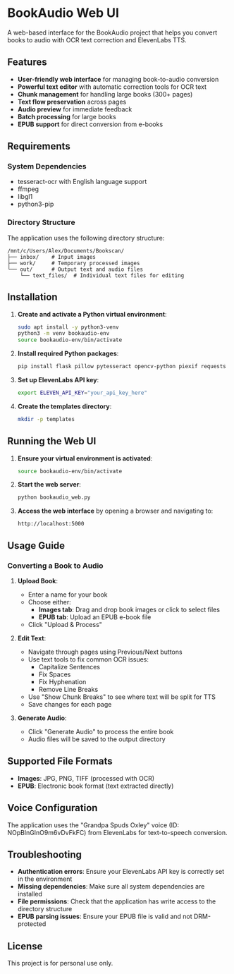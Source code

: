 # BookAudio Web UI

A web-based interface for the BookAudio project that helps you convert books to audio with OCR text correction and ElevenLabs TTS.

## Features

- **User-friendly web interface** for managing book-to-audio conversion
- **Powerful text editor** with automatic correction tools for OCR text
- **Chunk management** for handling large books (300+ pages)
- **Text flow preservation** across pages
- **Audio preview** for immediate feedback
- **Batch processing** for large books
- **EPUB support** for direct conversion from e-books

## Requirements

### System Dependencies
- tesseract-ocr with English language support
- ffmpeg
- libgl1
- python3-pip

### Directory Structure
The application uses the following directory structure:
```
/mnt/c/Users/Alex/Documents/Bookscan/
├── inbox/    # Input images
├── work/     # Temporary processed images
└── out/      # Output text and audio files
    └── text_files/  # Individual text files for editing
```

## Installation

1. **Create and activate a Python virtual environment**:
   ```bash
   sudo apt install -y python3-venv
   python3 -m venv bookaudio-env
   source bookaudio-env/bin/activate
   ```

2. **Install required Python packages**:
   ```bash
   pip install flask pillow pytesseract opencv-python piexif requests pydub elevenlabs ebooklib beautifulsoup4
   ```

3. **Set up ElevenLabs API key**:
   ```bash
   export ELEVEN_API_KEY="your_api_key_here"
   ```

4. **Create the templates directory**:
   ```bash
   mkdir -p templates
   ```

## Running the Web UI

1. **Ensure your virtual environment is activated**:
   ```bash
   source bookaudio-env/bin/activate
   ```

2. **Start the web server**:
   ```bash
   python bookaudio_web.py
   ```

3. **Access the web interface** by opening a browser and navigating to:
   ```
   http://localhost:5000
   ```

## Usage Guide

### Converting a Book to Audio

1. **Upload Book**:
   - Enter a name for your book
   - Choose either:
     - **Images tab**: Drag and drop book images or click to select files
     - **EPUB tab**: Upload an EPUB e-book file
   - Click "Upload & Process"

2. **Edit Text**:
   - Navigate through pages using Previous/Next buttons
   - Use text tools to fix common OCR issues:
     - Capitalize Sentences
     - Fix Spaces
     - Fix Hyphenation
     - Remove Line Breaks
   - Use "Show Chunk Breaks" to see where text will be split for TTS
   - Save changes for each page

3. **Generate Audio**:
   - Click "Generate Audio" to process the entire book
   - Audio files will be saved to the output directory

## Supported File Formats

- **Images**: JPG, PNG, TIFF (processed with OCR)
- **EPUB**: Electronic book format (text extracted directly)

## Voice Configuration

The application uses the "Grandpa Spuds Oxley" voice (ID: NOpBlnGInO9m6vDvFkFC) from ElevenLabs for text-to-speech conversion.

## Troubleshooting

- **Authentication errors**: Ensure your ElevenLabs API key is correctly set in the environment
- **Missing dependencies**: Make sure all system dependencies are installed
- **File permissions**: Check that the application has write access to the directory structure
- **EPUB parsing issues**: Ensure your EPUB file is valid and not DRM-protected

## License

This project is for personal use only.
